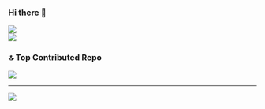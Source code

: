 ### Hi there 👋


![](https://nirzak-streak-stats.vercel.app/?user=alxstudent-se&theme=dark&hide_border=false)<br/>
![](https://github-readme-stats.vercel.app/api/top-langs/?username=alxstudent-se&theme=dark&hide_border=false&include_all_commits=true&count_private=false&layout=compact)

### 🔝 Top Contributed Repo
![](https://github-contributor-stats.vercel.app/api?username=alxstudent-se&limit=5&theme=dark&combine_all_yearly_contributions=true)

---
[![](https://visitcount.itsvg.in/api?id=alxstudent-se&icon=0&color=0)](https://visitcount.itsvg.in)


<!-- Proudly created with GPRM ( https://gprm.itsvg.in ) -->
